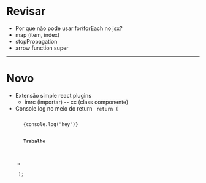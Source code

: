 # Revisar

- Por que não pode usar for/forEach no jsx?
- map (item, index)
- stopPropagation
- arrow function super
---

# Novo

- Extensão simple react plugins
  - imrc (importar)
    -- cc (class componente)
- Console.log no meio do return
  <code>
  return ( 
            <ul>
                {console.log("hey")}
				<div>
					<h4>Trabalho</h4>
				</div>
				<li>
					<CardNota />
				</li>
			</ul>
		);
  </code>
